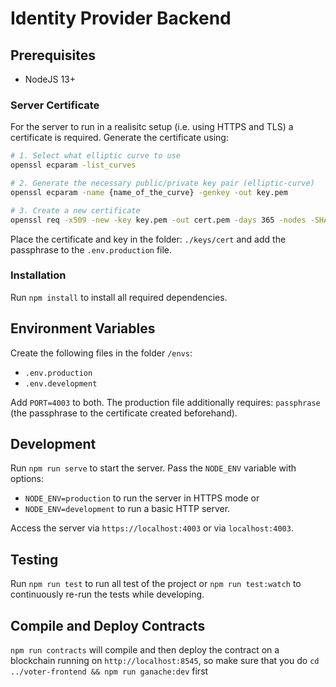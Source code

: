 # Identity Provider Backend

## Prerequisites

- NodeJS 13+

### Server Certificate

For the server to run in a realisitc setup (i.e. using HTTPS and TLS) a certificate is required.
Generate the certificate using:

```bash
# 1. Select what elliptic curve to use
openssl ecparam -list_curves

# 2. Generate the necessary public/private key pair (elliptic-curve)
openssl ecparam -name {name_of_the_curve} -genkey -out key.pem

# 3. Create a new certificate
openssl req -x509 -new -key key.pem -out cert.pem -days 365 -nodes -SHA384
```

Place the certificate and key in the folder: `./keys/cert` and add the passphrase to the `.env.production` file.

### Installation

Run `npm install` to install all required dependencies.

## Environment Variables

Create the following files in the folder `/envs`:

- `.env.production`
- `.env.development`

Add `PORT=4003` to both. The production file additionally requires: `passphrase` (the passphrase to the certificate created beforehand).

## Development

Run `npm run serve` to start the server. Pass the `NODE_ENV` variable with options:

- `NODE_ENV=production` to run the server in HTTPS mode or
- `NODE_ENV=development` to run a basic HTTP server.

Access the server via `https://localhost:4003` or via `localhost:4003`.

## Testing

Run `npm run test` to run all test of the project or `npm run test:watch` to continuously re-run the tests while developing.

## Compile and Deploy Contracts

`npm run contracts` will compile and then deploy the contract on a blockchain running on `http://localhost:8545`, so make sure that you do `cd ../voter-frontend && npm run ganache:dev` first
